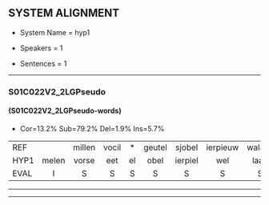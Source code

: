 
## SYSTEM ALIGNMENT

- System Name = hyp1

- Speakers = 1

- Sentences = 1

---

### S01C022V2_2LGPseudo

#### (S01C022V2_2LGPseudo-words)

- Cor=13.2%	Sub=79.2%	Del=1.9%	Ins=5.7%

|  |  |  |  |  |  |  |  |  |  |  |  |  |  |  |  |  |  |  |  |  |  |  |  |  |  |  |  |  |  |  |  |  |  |  |  |  |  |  |  |  |  |  |  |  |  |  |  |  |  |  |  |  |  |
|:--- |:---:|:---:|:---:|:---:|:---:|:---:|:---:|:---:|:---:|:---:|:---:|:---:|:---:|:---:|:---:|:---:|:---:|:---:|:---:|:---:|:---:|:---:|:---:|:---:|:---:|:---:|:---:|:---:|:---:|:---:|:---:|:---:|:---:|:---:|:---:|:---:|:---:|:---:|:---:|:---:|:---:|:---:|:---:|:---:|:---:|:---:|:---:|:---:|:---:|:---:|:---:|:---:|:---:|
| REF |  | millen | vocil | * | geutel | sjobel | ierpieuw | walaan | erke | * | haweel |  | saarweng | gevicht | eemde | bepoud | orstalk | veten |  | gefouw | vurpaand | nizung | * | fiewon | * | kneurem | vawaai | * | * | strellen | zwieten | foetbans | oonste | muider | grijnken | * | schielstaug | * | prilsood | vloender | milste | veurder | kloeien | * | ulen | orponk | * | schodig | ijpo | menuur | spreikje | hiffreeuw | wooien |
| HYP1 | melen | vorse | eet | el | obel | ierpiel | wel | laan | erke | hawe | haweel | sarwing | sevist | inde | de | paut | orstalk | veten | gevouwd | vuurband | niet | zo | vin | via | o | knerem | vawai | stre | stren | strelen | gezweten | foetbans | onsta | neder | crenken | scheel | scheelstaan | ris | krilsot | fmoder | lesta | verdar | klouen | uh | unen | orponk |  | goting | eipel | nenier | spreikje | giveel | boeien |
| EVAL | I | S | S | S | S | S | S | S |  | S |  | I | S | S | S | S |  |  | I | S | S | S | S | S | S | S | S | S | S | S | S |  | S | S | S | S | S | S | S | S | S | S | S | S | S |  | D | S | S | S |  | S | S |
---

---
